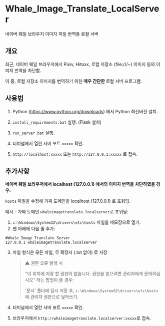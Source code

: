 # Whale_Image_Translate_LocalServer
네이버 웨일 브라우저 이미지 파일 번역용 로컬 서버

## 개요

최근, 네이버 웨일 브라우저에서 Pixiv, Hitoxx, 로컬 저장소 (file:///~) 이미지 등의 이미지 번역을 차단함.

이 중, 로컬 저장소 이미지를 번역하기 위한 **매우 간단한** 로컬 서버 프로그램.

## 사용법

1. Python (https://www.python.org/downloads) 에서 Python 최신버전 설치.

2. `install_requirements.bat` 실행. (Flask 설치)

3. `run_server.bat` 실행.

4. 터미널에서 열린 서버 포트 `xxxxx` 확인.

5. `http://localhost:xxxxx` 또는 `http://127.0.0.1:xxxxx` 로 접속.








## 추가사항
**네이버 웨일 브라우저에서 localhost (127.0.0.1) 에서의 이미지 번역을 차단하였을 경우:**

`hosts` 파일을 수정해 가짜 도메인을 localhost (127.0.0.1) 로 포워딩.

예시 - 가짜 도메인 `whaleimagetranslate.localserver`로 포워딩:

1. `c:\Windows\System32\drivers\etc\hosts` 파일을 메모장으로 열기.
2. 맨 아래에 다음 줄 추가:
```
#Whale_Image_Translate_Server
127.0.0.1 whaleimagetranslate.localserver
```
3. 파일 형식은 모든 파일, 무 확장자 (.txt 없이) 로 저장

    >⚠️ 권한 오류 발생 시
    >
    >"이 위치에 저장 할 권한이 없습니다. 권한을 얻으려면 관리자에게 문의하십시오" 라는 팝업이 뜰 경우:
    >
    >'문서' 폴더에 임시 저장 후, `c:\Windows\System32\drivers\etc\hosts` 에 관리자 권한으로 덮어쓰기.

4. 터미널에서 열린 서버 포트 `xxxxx` 확인.
5. 브라우저에서 `http://whaleimagetranslate.localserver:xxxxx`로 접속.
